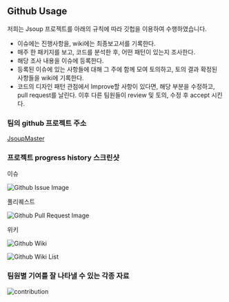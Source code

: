 ## Github Usage

저희는 Jsoup 프로젝트를 아래의 규칙에 따라 깃헙을 이용하여 수행하였습니다.
- 이슈에는 진행사항을, wiki에는 최종보고서를 기록한다.
- 매주 한 패키지를 보고, 코드를 분석한 후, 어떤 패턴이 있는지 조사한다.
- 해당 조사 내용을 이슈에 등록한다.
- 등록된 이슈에 있는 사항들에 대해 그 주에 함께 모여 토의하고, 토의 결과 확정된 사항들을 wiki에 기록한다.
- 코드의 디자인 패턴 관점에서 Improve할 사항이 있다면, 해당 부분을 수정하고, pull request를 날린다. 이후 다른 팀원들이 review 및 토의, 수정 후 accept 시킨다.

### 팀의 github 프로젝트 주소
[JsoupMaster](https://github.com/JsoupMaster/jsoup)

### 프로젝트 progress history 스크린샷

이슈

![Github Issue Image](https://user-images.githubusercontent.com/47529632/70294133-df740280-1825-11ea-96cf-370de96b942b.PNG)

풀리퀘스트

![Github Pull Request Image](https://user-images.githubusercontent.com/47529632/70294132-dedb6c00-1825-11ea-9977-2221f63537ed.PNG)

위키

![Github Wiki](https://user-images.githubusercontent.com/47529632/70323313-d1e36a80-186f-11ea-8b4b-6b128273ef8e.PNG)

![Github Wiki List](https://user-images.githubusercontent.com/47529632/70323150-68fbf280-186f-11ea-8cd2-eba4e9fce054.PNG)


### 팀원별 기여를 잘 나타낼 수 있는 각종 자료

![contribution](https://user-images.githubusercontent.com/47529632/70324696-86cb5680-1873-11ea-9ca1-72e2aa8668d3.PNG)
